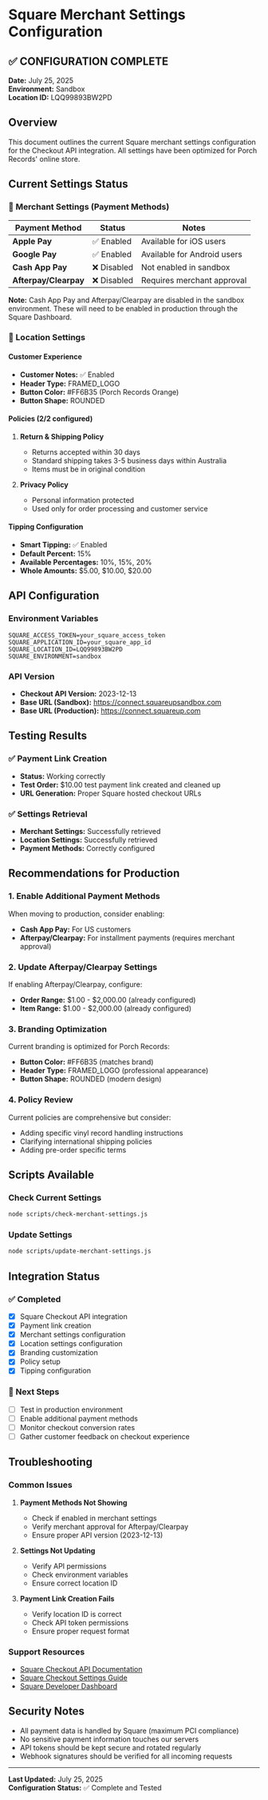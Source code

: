 # Square Merchant Settings Configuration

## ✅ **CONFIGURATION COMPLETE**

**Date:** July 25, 2025  
**Environment:** Sandbox  
**Location ID:** LQQ99893BW2PD

## Overview

This document outlines the current Square merchant settings configuration for the Checkout API integration. All settings have been optimized for Porch Records' online store.

## Current Settings Status

### 🔧 Merchant Settings (Payment Methods)

| Payment Method | Status | Notes |
|----------------|--------|-------|
| **Apple Pay** | ✅ Enabled | Available for iOS users |
| **Google Pay** | ✅ Enabled | Available for Android users |
| **Cash App Pay** | ❌ Disabled | Not enabled in sandbox |
| **Afterpay/Clearpay** | ❌ Disabled | Requires merchant approval |

**Note:** Cash App Pay and Afterpay/Clearpay are disabled in the sandbox environment. These will need to be enabled in production through the Square Dashboard.

### 🏪 Location Settings

#### Customer Experience
- **Customer Notes:** ✅ Enabled
- **Header Type:** FRAMED_LOGO
- **Button Color:** #FF6B35 (Porch Records Orange)
- **Button Shape:** ROUNDED

#### Policies (2/2 configured)
1. **Return & Shipping Policy**
   - Returns accepted within 30 days
   - Standard shipping takes 3-5 business days within Australia
   - Items must be in original condition

2. **Privacy Policy**
   - Personal information protected
   - Used only for order processing and customer service

#### Tipping Configuration
- **Smart Tipping:** ✅ Enabled
- **Default Percent:** 15%
- **Available Percentages:** 10%, 15%, 20%
- **Whole Amounts:** $5.00, $10.00, $20.00

## API Configuration

### Environment Variables
```env
SQUARE_ACCESS_TOKEN=your_square_access_token
SQUARE_APPLICATION_ID=your_square_app_id
SQUARE_LOCATION_ID=LQQ99893BW2PD
SQUARE_ENVIRONMENT=sandbox
```

### API Version
- **Checkout API Version:** 2023-12-13
- **Base URL (Sandbox):** https://connect.squareupsandbox.com
- **Base URL (Production):** https://connect.squareup.com

## Testing Results

### ✅ Payment Link Creation
- **Status:** Working correctly
- **Test Order:** $10.00 test payment link created and cleaned up
- **URL Generation:** Proper Square hosted checkout URLs

### ✅ Settings Retrieval
- **Merchant Settings:** Successfully retrieved
- **Location Settings:** Successfully retrieved
- **Payment Methods:** Correctly configured

## Recommendations for Production

### 1. Enable Additional Payment Methods
When moving to production, consider enabling:
- **Cash App Pay:** For US customers
- **Afterpay/Clearpay:** For installment payments (requires merchant approval)

### 2. Update Afterpay/Clearpay Settings
If enabling Afterpay/Clearpay, configure:
- **Order Range:** $1.00 - $2,000.00 (already configured)
- **Item Range:** $1.00 - $2,000.00 (already configured)

### 3. Branding Optimization
Current branding is optimized for Porch Records:
- **Button Color:** #FF6B35 (matches brand)
- **Header Type:** FRAMED_LOGO (professional appearance)
- **Button Shape:** ROUNDED (modern design)

### 4. Policy Review
Current policies are comprehensive but consider:
- Adding specific vinyl record handling instructions
- Clarifying international shipping policies
- Adding pre-order specific terms

## Scripts Available

### Check Current Settings
```bash
node scripts/check-merchant-settings.js
```

### Update Settings
```bash
node scripts/update-merchant-settings.js
```

## Integration Status

### ✅ Completed
- [x] Square Checkout API integration
- [x] Payment link creation
- [x] Merchant settings configuration
- [x] Location settings configuration
- [x] Branding customization
- [x] Policy setup
- [x] Tipping configuration

### 🔄 Next Steps
- [ ] Test in production environment
- [ ] Enable additional payment methods
- [ ] Monitor checkout conversion rates
- [ ] Gather customer feedback on checkout experience

## Troubleshooting

### Common Issues

1. **Payment Methods Not Showing**
   - Check if enabled in merchant settings
   - Verify merchant approval for Afterpay/Clearpay
   - Ensure proper API version (2023-12-13)

2. **Settings Not Updating**
   - Verify API permissions
   - Check environment variables
   - Ensure correct location ID

3. **Payment Link Creation Fails**
   - Verify location ID is correct
   - Check API token permissions
   - Ensure proper request format

### Support Resources
- [Square Checkout API Documentation](https://developer.squareup.com/docs/checkout-api)
- [Square Checkout Settings Guide](https://developer.squareup.com/docs/checkout-api/checkout-settings)
- [Square Developer Dashboard](https://developer.squareup.com)

## Security Notes

- All payment data is handled by Square (maximum PCI compliance)
- No sensitive payment information touches our servers
- API tokens should be kept secure and rotated regularly
- Webhook signatures should be verified for all incoming requests

---

**Last Updated:** July 25, 2025  
**Configuration Status:** ✅ Complete and Tested 
